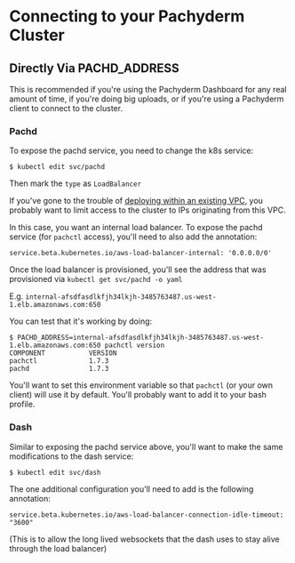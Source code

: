 # Connecting to your Pachyderm Cluster


## Directly Via PACHD_ADDRESS

This is recommended if you're using the Pachyderm Dashboard for any real amount of time, if you're doing big uploads, or if you're using a Pachyderm client to connect to the cluster.

### Pachd

To expose the pachd service, you need to change the k8s service:

```
$ kubectl edit svc/pachd
```

Then mark the `type` as `LoadBalancer`

If you've gone to the trouble of [deploying within an existing VPC](./existing_vpc), you probably want to limit access to the cluster to IPs originating from this VPC.

In this case, you want an internal load balancer. To expose the pachd service (for `pachctl` access), you'll need to also add the annotation:

```
service.beta.kubernetes.io/aws-load-balancer-internal: '0.0.0.0/0'
```

Once the load balancer is provisioned, you'll see the address that was provisioned via `kubectl get svc/pachd -o yaml`

E.g. `internal-afsdfasdlkfjh34lkjh-3485763487.us-west-1.elb.amazonaws.com:650`

You can test that it's working by doing:

```
$ PACHD_ADDRESS=internal-afsdfasdlkfjh34lkjh-3485763487.us-west-1.elb.amazonaws.com:650 pachctl version
COMPONENT           VERSION                                          
pachctl             1.7.3  
pachd               1.7.3
```

You'll want to set this environment variable so that `pachctl` (or your own client) will use it by default. You'll probably want to add it to your bash profile.

### Dash

Similar to exposing the pachd service above, you'll want to make the same modifications to the dash service:

```
$ kubectl edit svc/dash
```

The one additional configuration you'll need to add is the following annotation:

```
service.beta.kubernetes.io/aws-load-balancer-connection-idle-timeout: "3600"
```

(This is to allow the long lived websockets that the dash uses to stay alive through the load balancer)
